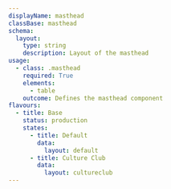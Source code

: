 ```yaml
---
displayName: masthead
classBase: masthead
schema:
  layout:
    type: string
    description: Layout of the masthead
usage:
  - class: .masthead
    required: True
    elements:
      - table
    outcome: Defines the masthead component
flavours:
  - title: Base
    status: production
    states:
      - title: Default
        data:
          layout: default
      - title: Culture Club
        data:
          layout: cultureclub
---
```

